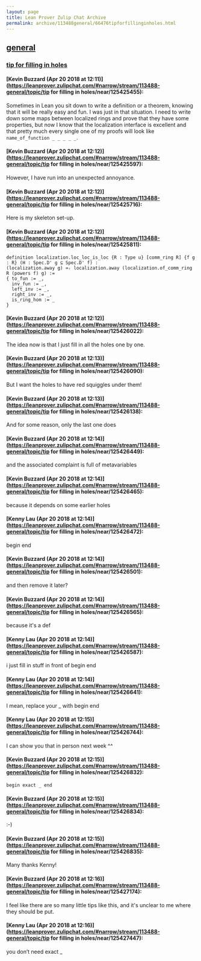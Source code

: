 ```yaml
---
layout: page
title: Lean Prover Zulip Chat Archive 
permalink: archive/113488general/66476tipforfillinginholes.html
---
```


## [general](index.html)
### [tip for filling in holes](66476tipforfillinginholes.html)

#### [Kevin Buzzard (Apr 20 2018 at 12:11)](https://leanprover.zulipchat.com/#narrow/stream/113488-general/topic/tip for filling in holes/near/125425455):
Sometimes in Lean you sit down to write a definition or a theorem, knowing that it will be really easy and fun. I was just in that situation. I need to write down some maps between localized rings and prove that they have some properties, but now I know that the localization interface is excellent and that pretty much every single one of my proofs will look like `name_of_function _ _ _ _ _`.

#### [Kevin Buzzard (Apr 20 2018 at 12:12)](https://leanprover.zulipchat.com/#narrow/stream/113488-general/topic/tip for filling in holes/near/125425597):
However, I have run into an unexpected annoyance.

#### [Kevin Buzzard (Apr 20 2018 at 12:12)](https://leanprover.zulipchat.com/#narrow/stream/113488-general/topic/tip for filling in holes/near/125425716):
Here is my skeleton set-up.

#### [Kevin Buzzard (Apr 20 2018 at 12:12)](https://leanprover.zulipchat.com/#narrow/stream/113488-general/topic/tip for filling in holes/near/125425811):
```lean
definition localization.loc_loc_is_loc {R : Type u} [comm_ring R] {f g : R} (H : Spec.D' g ⊆ Spec.D' f) :
(localization.away g) ≃ᵣ localization.away (localization.of_comm_ring R (powers f) g) := 
{ to_fun := _,
  inv_fun := _,
  left_inv := _,
  right_inv := _,
  is_ring_hom := _
}
```

#### [Kevin Buzzard (Apr 20 2018 at 12:12)](https://leanprover.zulipchat.com/#narrow/stream/113488-general/topic/tip for filling in holes/near/125426022):
The idea now is that I just fill in all the holes one by one.

#### [Kevin Buzzard (Apr 20 2018 at 12:13)](https://leanprover.zulipchat.com/#narrow/stream/113488-general/topic/tip for filling in holes/near/125426090):
But I want the holes to have red squiggles under them!

#### [Kevin Buzzard (Apr 20 2018 at 12:13)](https://leanprover.zulipchat.com/#narrow/stream/113488-general/topic/tip for filling in holes/near/125426138):
And for some reason, only the last one does

#### [Kevin Buzzard (Apr 20 2018 at 12:14)](https://leanprover.zulipchat.com/#narrow/stream/113488-general/topic/tip for filling in holes/near/125426449):
and the associated complaint is full of metavariables

#### [Kevin Buzzard (Apr 20 2018 at 12:14)](https://leanprover.zulipchat.com/#narrow/stream/113488-general/topic/tip for filling in holes/near/125426465):
because it depends on some earlier holes

#### [Kenny Lau (Apr 20 2018 at 12:14)](https://leanprover.zulipchat.com/#narrow/stream/113488-general/topic/tip for filling in holes/near/125426472):
begin end

#### [Kevin Buzzard (Apr 20 2018 at 12:14)](https://leanprover.zulipchat.com/#narrow/stream/113488-general/topic/tip for filling in holes/near/125426501):
and then remove it later?

#### [Kevin Buzzard (Apr 20 2018 at 12:14)](https://leanprover.zulipchat.com/#narrow/stream/113488-general/topic/tip for filling in holes/near/125426565):
because it's a def

#### [Kenny Lau (Apr 20 2018 at 12:14)](https://leanprover.zulipchat.com/#narrow/stream/113488-general/topic/tip for filling in holes/near/125426587):
i just fill in stuff in front of begin end

#### [Kenny Lau (Apr 20 2018 at 12:14)](https://leanprover.zulipchat.com/#narrow/stream/113488-general/topic/tip for filling in holes/near/125426641):
I mean, replace your _ with begin end

#### [Kenny Lau (Apr 20 2018 at 12:15)](https://leanprover.zulipchat.com/#narrow/stream/113488-general/topic/tip for filling in holes/near/125426744):
I can show you that in person next week ^^

#### [Kevin Buzzard (Apr 20 2018 at 12:15)](https://leanprover.zulipchat.com/#narrow/stream/113488-general/topic/tip for filling in holes/near/125426832):
`begin exact _ end`

#### [Kevin Buzzard (Apr 20 2018 at 12:15)](https://leanprover.zulipchat.com/#narrow/stream/113488-general/topic/tip for filling in holes/near/125426834):
:-)

#### [Kevin Buzzard (Apr 20 2018 at 12:15)](https://leanprover.zulipchat.com/#narrow/stream/113488-general/topic/tip for filling in holes/near/125426835):
Many thanks Kenny!

#### [Kevin Buzzard (Apr 20 2018 at 12:16)](https://leanprover.zulipchat.com/#narrow/stream/113488-general/topic/tip for filling in holes/near/125427174):
I feel like there are so many little tips like this, and it's unclear to me where they should be put.

#### [Kenny Lau (Apr 20 2018 at 12:16)](https://leanprover.zulipchat.com/#narrow/stream/113488-general/topic/tip for filling in holes/near/125427447):
you don’t need exact _

